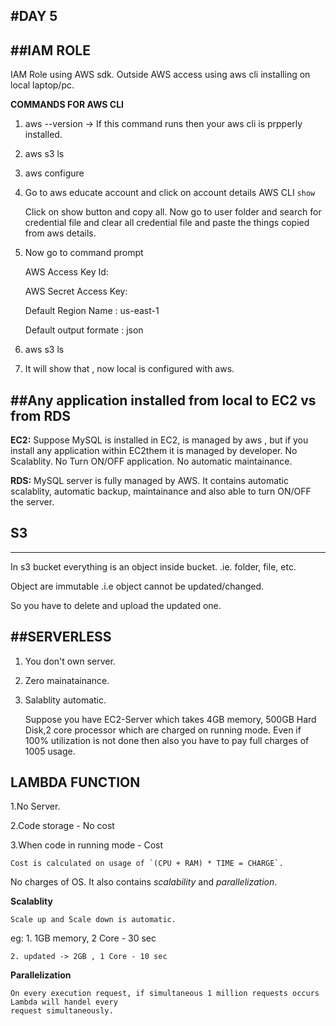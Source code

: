 #DAY 5
---
##IAM ROLE
---
 IAM Role using AWS sdk.
 Outside AWS access using aws cli installing on local laptop/pc.

 **COMMANDS FOR AWS CLI** 
 1. aws --version -> If this command runs then your aws cli is prpperly installed.

 2. aws s3 ls

 3. aws configure

 4. Go to aws educate account and click on account details
    AWS CLI `show`
    
    Click on show button and copy all.
    Now go to user folder and search for credential file and clear all credential file and paste the things copied from aws details.
 
 5. Now go to command prompt 
 
    AWS Access Key Id: <copy paste key id from aws account details>
 
    AWS Secret Access Key: <copy paste secret from the same>
 
    Default Region Name : us-east-1
    
    Default output formate : json

 6. aws s3 ls

 7. It will show that , now local is configured with aws.



##Any application installed from local to EC2 vs from RDS
---
 **EC2:** Suppose MySQL is installed in EC2, is managed by aws , but if you install any application within EC2them it is managed by developer.
          No Scalablity.
          No Turn ON/OFF application. 
          No automatic maintainance.

 **RDS:** MySQL server is fully managed by AWS. It contains automatic scalablity, automatic backup, maintainance and also able to turn ON/OFF the server.


## S3
---
   In s3 bucket everything is an object inside bucket. .ie. folder, file, etc.
   
Object are immutable .i.e object cannot be updated/changed.

So you have to delete and upload the updated one.


##SERVERLESS
---

1. You don't own server.

2. Zero mainatainance.

3. Salablity automatic.


    Suppose you have EC2-Server which takes 4GB memory, 500GB Hard Disk,2 core processor which are charged on running mode.
Even if 100% utilization is not done then also you have to pay full charges of 1005 usage.
     

**LAMBDA FUNCTION**
---
   
   1.No Server.
   
   2.Code storage - No cost

   3.When code in running mode - Cost

    Cost is calculated on usage of `(CPU + RAM) * TIME = CHARGE`.
 
No charges of OS. 
It also contains *scalability* and *parallelization*.
  
**Scalablity**
   
    Scale up and Scale down is automatic.
    
eg: 1. 1GB memory, 2 Core - 30 sec

    2. updated -> 2GB , 1 Core - 10 sec

**Parallelization** 

    On every execution request, if simultaneous 1 million requests occurs Lambda will handel every 
    request simultaneously.

   
